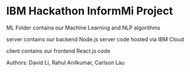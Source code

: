 # IBM Hackathon InformMi Project

ML Folder contains our Machine Learning and NLP algorithms

server contains our backend Node.js server code hosted via IBM Cloud

client contains our frontend React.js code

Authors: David Li, Rahul Anilkumar, Carlson Lau
